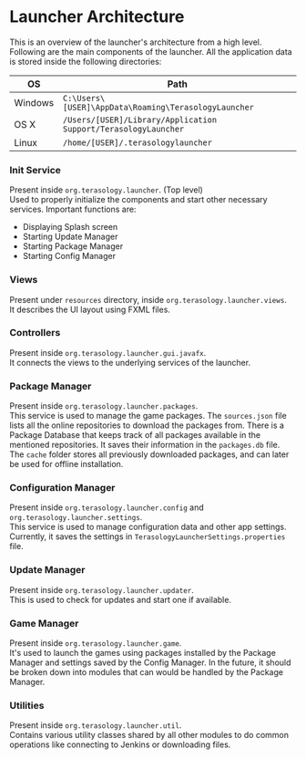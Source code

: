 # Launcher Architecture
This is an overview of the launcher's architecture from
a high level. Following are the main components of the
launcher. All the application data is stored inside
the following directories:

|OS      |Path      |
|--------|----------|
|Windows |`C:\Users\[USER]\AppData\Roaming\TerasologyLauncher`|
|OS X    |`/Users/[USER]/Library/Application Support/TerasologyLauncher`|
|Linux   |`/home/[USER]/.terasologylauncher`|

### Init Service
Present inside `org.terasology.launcher`. (Top level)<br/>
Used to properly initialize the components and
start other necessary services. Important functions are:
- Displaying Splash screen
- Starting Update Manager
- Starting Package Manager
- Starting Config Manager

### Views
Present under `resources` directory, inside
`org.terasology.launcher.views`.<br/>
It describes the UI layout using FXML files.

### Controllers
Present inside `org.terasology.launcher.gui.javafx`.<br/>
It connects the views to the underlying services
of the launcher.

### Package Manager
Present inside `org.terasology.launcher.packages`.<br/>
This service is used to manage the game packages.
The `sources.json` file lists all the online
repositories to download the packages from. There
is a Package Database that keeps track of all
packages available in the mentioned repositories.
It saves their information in the `packages.db` 
file. The `cache` folder stores all previously 
downloaded packages, and can later be used for
offline installation.

### Configuration Manager
Present inside `org.terasology.launcher.config`
and `org.terasology.launcher.settings`.<br/>
This service is used to manage configuration data
and other app settings. Currently, it saves the
settings in `TerasologyLauncherSettings.properties`
file. 

### Update Manager
Present inside `org.terasology.launcher.updater`.<br/>
This is used to check for updates and start one
if available.

### Game Manager
Present inside `org.terasology.launcher.game`.<br/>
It's used to launch the games using packages
installed by the Package Manager and settings
saved by the Config Manager. In the future, it
should be broken down into modules that can
would be handled by the Package Manager.

### Utilities
Present inside `org.terasology.launcher.util`.<br/>
Contains various utility classes shared by all
other modules to do common operations like
connecting to Jenkins or downloading files.
